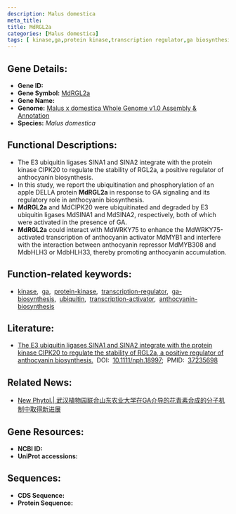 ```yaml
---
description: Malus domestica
meta_title:
title: MdRGL2a
categories: [Malus domestica]
tags: [ kinase,ga,protein kinase,transcription regulator,ga biosynthesis,ubiquitin,transcription activator,anthocyanin biosynthesis ]
---
```


## Gene Details:
- **Gene ID:**	[]()
- **Gene Symbol:** <u>MdRGL2a</u>
- **Gene Name:** 
- **Genome:** [Malus x domestica Whole Genome v1.0 Assembly & Annotation](https://www.rosaceae.org/species/malus/malus_x_domestica/genome_v1.0)
- **Species:** *Malus domestica*

## Functional Descriptions:
   - The E3 ubiquitin ligases SINA1 and SINA2 integrate with the protein kinase CIPK20 to regulate the stability of RGL2a, a positive regulator of anthocyanin biosynthesis.
   - In this study, we report the ubiquitination and phosphorylation of an apple DELLA protein **MdRGL2a** in response to GA signaling and its regulatory role in anthocyanin biosynthesis.
   - **MdRGL2a** and MdCIPK20 were ubiquitinated and degraded by E3 ubiquitin ligases MdSINA1 and MdSINA2, respectively, both of which were activated in the presence of GA.
   - **MdRGL2a** could interact with MdWRKY75 to enhance the MdWRKY75-activated transcription of anthocyanin activator MdMYB1 and interfere with the interaction between anthocyanin repressor MdMYB308 and MdbHLH3 or MdbHLH33, thereby promoting anthocyanin accumulation.

## Function-related keywords:
   - [kinase](/tags/kinase/),&nbsp;&nbsp;[ga](/tags/ga/),&nbsp;&nbsp;[protein-kinase](/tags/protein-kinase/),&nbsp;&nbsp;[transcription-regulator](/tags/transcription-regulator/),&nbsp;&nbsp;[ga-biosynthesis](/tags/ga-biosynthesis/),&nbsp;&nbsp;[ubiquitin](/tags/ubiquitin/),&nbsp;&nbsp;[transcription-activator](/tags/transcription-activator/),&nbsp;&nbsp;[anthocyanin-biosynthesis](/tags/anthocyanin-biosynthesis/)

## Literature:
   - [The E3 ubiquitin ligases SINA1 and SINA2 integrate with the protein kinase CIPK20 to regulate the stability of RGL2a, a positive regulator of anthocyanin biosynthesis.]( https://nph.onlinelibrary.wiley.com/doi/full/10.1111/nph.18997)&nbsp;&nbsp;DOI:&nbsp;&nbsp;[10.1111/nph.18997](https://nph.onlinelibrary.wiley.com/doi/full/10.1111/nph.18997);&nbsp;&nbsp;PMID:&nbsp;&nbsp;[37235698](https://pubmed.ncbi.nlm.nih.gov/37235698/)

## Related News:
   - [New Phytol.| 武汉植物园联合山东农业大学在GA介导的花青素合成的分子机制中取得新进展](https://mp.weixin.qq.com/s/RmA3s3pxAcSDvQW9KhpcCw)

## Gene Resources:
- **NCBI ID:**  [](https://www.ncbi.nlm.nih.gov/gene/?term=)
- **UniProt accessions:** [](https://www.uniprot.org/uniprotkb//entry)



## Sequences:
- **CDS Sequence:**
- **Protein Sequence:**
